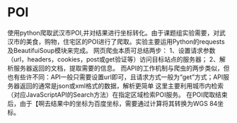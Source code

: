 # POI
使用python爬取武汉市POI,并对结果进行坐标转化。由于课题组实验需要，对武汉市的美食，购物，住宅区的POI进行了爬取。实验主要运用Python的requests及BeautifuiSoup模块来完成。
网页爬虫本质可总结两步：
1、设置请求参数（url，headers，cookies，post或get验证等）访问目标站点的服务器；
2、解析服务器返回的文档，提取需要的信息。
而API的工作机制与爬虫的两步类似，但也有些许不同：API一般只需要设置url即可，且请求方式一般为“get”方式；API服务器返回的通常是json或xml格式的数据，解析更简单
这里主要利用城市内检索（对应JavaScriptAPI的Search方法）在指定区域检索POI服务。
在POI爬取结束后，由于【啊去结果中的坐标为百度坐标，需要通过计算将其转换为WGS 84坐标。
